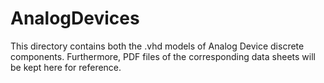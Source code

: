 # AnalogDevices
This directory contains both the .vhd models of Analog Device discrete components. Furthermore, PDF files of the corresponding data sheets will be kept here for reference.
